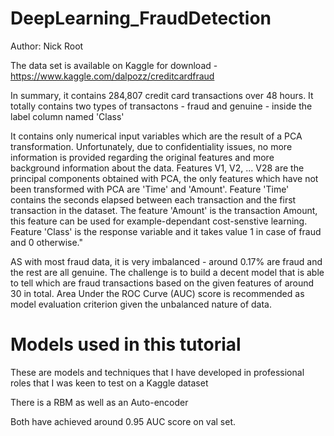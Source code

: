 # DeepLearning_FraudDetection

Author: Nick Root

The data set is available on Kaggle for download - https://www.kaggle.com/dalpozz/creditcardfraud

In summary, it contains 284,807 credit card transactions over 48 hours. It totally contains two types of transactons - fraud and genuine - inside the label column named 'Class'

It contains only numerical input variables which are the result of a PCA transformation. Unfortunately, due to confidentiality issues, no more information is provided regarding the original features and more background information about the data. Features V1, V2, ... V28 are the principal components obtained with PCA, the only features which have not been transformed with PCA are 'Time' and 'Amount'. Feature 'Time' contains the seconds elapsed between each transaction and the first transaction in the dataset. The feature 'Amount' is the transaction Amount, this feature can be used for example-dependant cost-senstive learning. Feature 'Class' is the response variable and it takes value 1 in case of fraud and 0 otherwise."

AS with most fraud data, it is very imbalanced - around 0.17% are fraud and the rest are all genuine. The challenge is to build a decent model that is able to tell which are fraud transactions based on the given features of around 30 in total. Area Under the ROC Curve (AUC) score is recommended as model evaluation criterion given the unbalanced nature of data. 

# Models used in this tutorial 

These are models and techniques that I have developed in professional roles that I was keen to test on a Kaggle dataset

There is a RBM as well as an Auto-encoder

Both have achieved around 0.95 AUC score on val set. 
